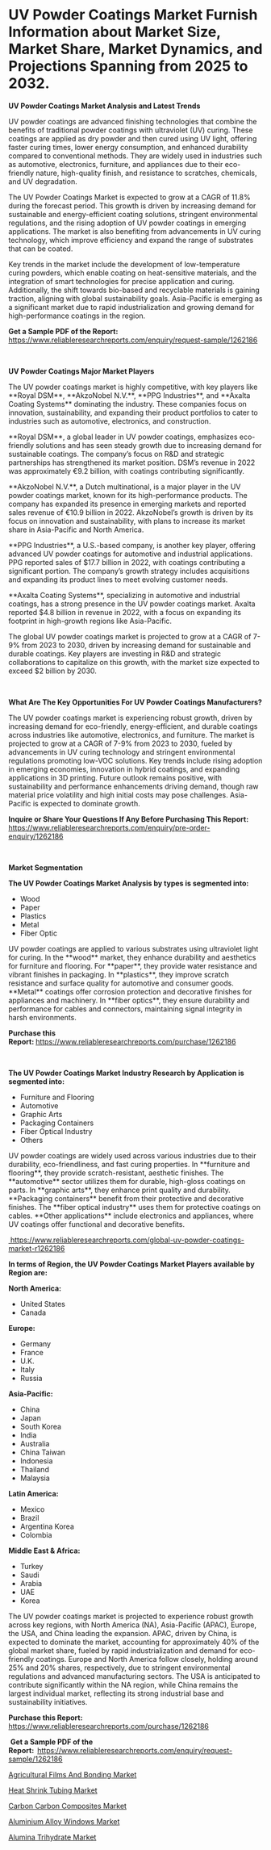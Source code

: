 <p><h1>UV Powder Coatings Market Furnish Information about Market Size, Market Share, Market Dynamics, and Projections Spanning from 2025 to 2032.</h1></p><p><strong>UV Powder Coatings Market Analysis and Latest Trends</strong></p>
<p><p>UV powder coatings are advanced finishing technologies that combine the benefits of traditional powder coatings with ultraviolet (UV) curing. These coatings are applied as dry powder and then cured using UV light, offering faster curing times, lower energy consumption, and enhanced durability compared to conventional methods. They are widely used in industries such as automotive, electronics, furniture, and appliances due to their eco-friendly nature, high-quality finish, and resistance to scratches, chemicals, and UV degradation.</p><p>The UV Powder Coatings Market is expected to grow at a CAGR of 11.8% during the forecast period. This growth is driven by increasing demand for sustainable and energy-efficient coating solutions, stringent environmental regulations, and the rising adoption of UV powder coatings in emerging applications. The market is also benefiting from advancements in UV curing technology, which improve efficiency and expand the range of substrates that can be coated.</p><p>Key trends in the market include the development of low-temperature curing powders, which enable coating on heat-sensitive materials, and the integration of smart technologies for precise application and curing. Additionally, the shift towards bio-based and recyclable materials is gaining traction, aligning with global sustainability goals. Asia-Pacific is emerging as a significant market due to rapid industrialization and growing demand for high-performance coatings in the region.</p></p>
<p><strong>Get a Sample PDF of the Report:&nbsp;</strong> <a href="https://www.reliableresearchreports.com/enquiry/request-sample/1262186?utm_campaign=10&utm_medium=2&utm_source=Github&utm_content=ia&utm_term=26012025&utm_id=uv-powder-coatings">https://www.reliableresearchreports.com/enquiry/request-sample/1262186</a></p>
<p>&nbsp;</p>
<p><strong>UV Powder Coatings Major Market Players</strong></p>
<p><p>The UV powder coatings market is highly competitive, with key players like **Royal DSM**, **AkzoNobel N.V.**, **PPG Industries**, and **Axalta Coating Systems** dominating the industry. These companies focus on innovation, sustainability, and expanding their product portfolios to cater to industries such as automotive, electronics, and construction.</p><p>**Royal DSM**, a global leader in UV powder coatings, emphasizes eco-friendly solutions and has seen steady growth due to increasing demand for sustainable coatings. The company’s focus on R&D and strategic partnerships has strengthened its market position. DSM’s revenue in 2022 was approximately €9.2 billion, with coatings contributing significantly.</p><p>**AkzoNobel N.V.**, a Dutch multinational, is a major player in the UV powder coatings market, known for its high-performance products. The company has expanded its presence in emerging markets and reported sales revenue of €10.9 billion in 2022. AkzoNobel’s growth is driven by its focus on innovation and sustainability, with plans to increase its market share in Asia-Pacific and North America.</p><p>**PPG Industries**, a U.S.-based company, is another key player, offering advanced UV powder coatings for automotive and industrial applications. PPG reported sales of $17.7 billion in 2022, with coatings contributing a significant portion. The company’s growth strategy includes acquisitions and expanding its product lines to meet evolving customer needs.</p><p>**Axalta Coating Systems**, specializing in automotive and industrial coatings, has a strong presence in the UV powder coatings market. Axalta reported $4.8 billion in revenue in 2022, with a focus on expanding its footprint in high-growth regions like Asia-Pacific.</p><p>The global UV powder coatings market is projected to grow at a CAGR of 7-9% from 2023 to 2030, driven by increasing demand for sustainable and durable coatings. Key players are investing in R&D and strategic collaborations to capitalize on this growth, with the market size expected to exceed $2 billion by 2030.</p></p>
<p>&nbsp;</p>
<p><strong>What Are The Key Opportunities For UV Powder Coatings Manufacturers?</strong></p>
<p><p>The UV powder coatings market is experiencing robust growth, driven by increasing demand for eco-friendly, energy-efficient, and durable coatings across industries like automotive, electronics, and furniture. The market is projected to grow at a CAGR of 7-9% from 2023 to 2030, fueled by advancements in UV curing technology and stringent environmental regulations promoting low-VOC solutions. Key trends include rising adoption in emerging economies, innovation in hybrid coatings, and expanding applications in 3D printing. Future outlook remains positive, with sustainability and performance enhancements driving demand, though raw material price volatility and high initial costs may pose challenges. Asia-Pacific is expected to dominate growth.</p></p>
<p><strong>Inquire or Share Your Questions If Any Before Purchasing This Report:</strong> <a href="https://www.reliableresearchreports.com/enquiry/pre-order-enquiry/1262186?utm_campaign=10&utm_medium=2&utm_source=Github&utm_content=ia&utm_term=26012025&utm_id=uv-powder-coatings">https://www.reliableresearchreports.com/enquiry/pre-order-enquiry/1262186</a></p>
<p>&nbsp;</p>
<p><strong>Market Segmentation</strong></p>
<p><strong>The UV Powder Coatings Market Analysis by types is segmented into:</strong></p>
<p><ul><li>Wood</li><li>Paper</li><li>Plastics</li><li>Metal</li><li>Fiber Optic</li></ul></p>
<p><p>UV powder coatings are applied to various substrates using ultraviolet light for curing. In the **wood** market, they enhance durability and aesthetics for furniture and flooring. For **paper**, they provide water resistance and vibrant finishes in packaging. In **plastics**, they improve scratch resistance and surface quality for automotive and consumer goods. **Metal** coatings offer corrosion protection and decorative finishes for appliances and machinery. In **fiber optics**, they ensure durability and performance for cables and connectors, maintaining signal integrity in harsh environments.</p></p>
<p><strong>Purchase this Report:&nbsp;</strong><a href="https://www.reliableresearchreports.com/purchase/1262186?utm_campaign=10&utm_medium=2&utm_source=Github&utm_content=ia&utm_term=26012025&utm_id=uv-powder-coatings">https://www.reliableresearchreports.com/purchase/1262186</a></p>
<p>&nbsp;</p>
<p><strong>The UV Powder Coatings Market Industry Research by Application is segmented into:</strong></p>
<p><ul><li>Furniture and Flooring</li><li>Automotive</li><li>Graphic Arts</li><li>Packaging Containers</li><li>Fiber Optical Industry</li><li>Others</li></ul></p>
<p><p>UV powder coatings are widely used across various industries due to their durability, eco-friendliness, and fast curing properties. In **furniture and flooring**, they provide scratch-resistant, aesthetic finishes. The **automotive** sector utilizes them for durable, high-gloss coatings on parts. In **graphic arts**, they enhance print quality and durability. **Packaging containers** benefit from their protective and decorative finishes. The **fiber optical industry** uses them for protective coatings on cables. **Other applications** include electronics and appliances, where UV coatings offer functional and decorative benefits.</p></p>
<p><a href="https://www.reliableresearchreports.com/global-uv-powder-coatings-market-r1262186?utm_campaign=10&utm_medium=2&utm_source=Github&utm_content=ia&utm_term=26012025&utm_id=uv-powder-coatings">&nbsp;https://www.reliableresearchreports.com/global-uv-powder-coatings-market-r1262186</a></p>
<p><strong>In terms of Region, the UV Powder Coatings Market Players available by Region are:</strong></p>
<p>
    <p> <strong> North America: </strong>
        <ul>
            <li>United States</li>
            <li>Canada</li>
        </ul>
        </p> 
    <p> <strong> Europe: </strong>
        <ul>
            <li>Germany</li>
            <li>France</li>
            <li>U.K.</li>
            <li>Italy</li>
            <li>Russia</li>
        </ul>
        </p> 
    <p> <strong> Asia-Pacific: </strong>
        <ul>
            <li>China</li>
            <li>Japan</li>
            <li>South Korea</li>
            <li>India</li>
            <li>Australia</li>
            <li>China Taiwan</li>
            <li>Indonesia</li>
            <li>Thailand</li>
            <li>Malaysia</li>
        </ul>
        </p> 
    <p> <strong> Latin America: </strong>
        <ul>
            <li>Mexico</li>
            <li>Brazil</li>
            <li>Argentina Korea</li>
            <li>Colombia</li>
        </ul>
        </p> 
    <p> <strong> Middle East & Africa: </strong>
        <ul>
            <li>Turkey</li>
            <li>Saudi</li>
            <li>Arabia</li>
            <li>UAE</li>
            <li>Korea</li>
        </ul>
    </p>
    </p>
<p><p>The UV powder coatings market is projected to experience robust growth across key regions, with North America (NA), Asia-Pacific (APAC), Europe, the USA, and China leading the expansion. APAC, driven by China, is expected to dominate the market, accounting for approximately 40% of the global market share, fueled by rapid industrialization and demand for eco-friendly coatings. Europe and North America follow closely, holding around 25% and 20% shares, respectively, due to stringent environmental regulations and advanced manufacturing sectors. The USA is anticipated to contribute significantly within the NA region, while China remains the largest individual market, reflecting its strong industrial base and sustainability initiatives.</p></p>
<p><strong>Purchase this Report: </strong><a href="https://www.reliableresearchreports.com/purchase/1262186?utm_campaign=10&utm_medium=2&utm_source=Github&utm_content=ia&utm_term=26012025&utm_id=uv-powder-coatings">https://www.reliableresearchreports.com/purchase/1262186</a></p>
<p>&nbsp;<strong>Get a Sample PDF of the Report:&nbsp;&nbsp;</strong><a href="https://www.reliableresearchreports.com/enquiry/request-sample/1262186?utm_campaign=10&utm_medium=2&utm_source=Github&utm_content=ia&utm_term=26012025&utm_id=uv-powder-coatings">https://www.reliableresearchreports.com/enquiry/request-sample/1262186</a></p>
<p><strong></strong></p>
<p><p><a href="https://github.com/taxyevgwlle/Market-Research-Report-List-1/blob/main/agricultural-films-and-bonding-market.md?utm_campaign=10&utm_medium=2&utm_source=Github&utm_content=ia&utm_term=26012025&utm_id=uv-powder-coatings">Agricultural Films And Bonding Market</a></p><p><a href="https://github.com/PeterParrish5/Market-Research-Report-List-7/blob/main/heat-shrink-tubing-market.md?utm_campaign=10&utm_medium=2&utm_source=Github&utm_content=ia&utm_term=26012025&utm_id=uv-powder-coatings">Heat Shrink Tubing Market</a></p><p><a href="https://github.com/ezahdyre/Market-Research-Report-List-1/blob/main/carbon-carbon-composites-market.md?utm_campaign=10&utm_medium=2&utm_source=Github&utm_content=ia&utm_term=26012025&utm_id=uv-powder-coatings">Carbon Carbon Composites Market</a></p><p><a href="https://github.com/verikaahova/Market-Research-Report-List-1/blob/main/aluminium-alloy-windows-market.md?utm_campaign=10&utm_medium=2&utm_source=Github&utm_content=ia&utm_term=26012025&utm_id=uv-powder-coatings">Aluminium Alloy Windows Market</a></p><p><a href="https://github.com/kaqiewan/Market-Research-Report-List-1/blob/main/alumina-trihydrate-market.md?utm_campaign=10&utm_medium=2&utm_source=Github&utm_content=ia&utm_term=26012025&utm_id=uv-powder-coatings">Alumina Trihydrate Market</a></p></p>